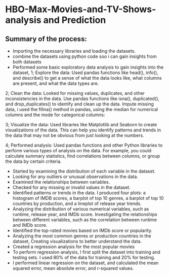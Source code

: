 # HBO-Max-Movies-and-TV-Shows-analysis and Prediction 
## Summary of the process:
* Importing the necessary libraries and loading the datasets.
* combine the datasets using python code soo i can gain insights from both datasets
* Performed some basic exploratory data analysis to gain insights into the dataset, 
1; Explore the data: Used pandas functions like head(), info(), and describe() to get a sense of what the data looks like, what columns are present, and what the data types are.

2; Clean the data: Looked for missing values, duplicates, and other inconsistencies in the data. Use pandas functions like isna(), duplicated(), and drop_duplicates() to identify and clean up the data. Impute missing data, i used the fillna() method in pandas, using the median for numerical columns and the mode for categorical columns:

3; Visualize the data: Used libraries like Matplotlib and Seaborn to create visualizations of the data. This can help you identify patterns and trends in the data that may not be obvious from just looking at the numbers.

4; Performed analysis: Used pandas functions and other Python libraries to perform various types of analysis on the data. For example, you could calculate summary statistics, find correlations between columns, or group the data by certain criteria.
* Started by examining the distribution of each variable in the dataset. 
* Looking for any outliers or unusual observations in the data. 
* Examined the relationships between variables. 
* Checked for any missing or invalid values in the dataset. 
* Identified patterns or trends in the data. I produced four plots: a histogram of IMDB scores, a barplot of top 10 genres, a barplot of top 10 countries by production, and a lineplot of release year trends. 
* Analyzing the distribution of various numerical variables, such as runtime, release year, and IMDb score.
Investigating the relationships between different variables, such as the correlation between runtime and IMDb score.
* Identified the top-rated movies based on IMDb score or popularity.
* Analyzing the most common genres or production countries in the dataset, Creating visualizations to better understand the data.
* Created a regression analysis for the most popular movies
* To perform regression analysis, I first split the dataset into training and testing sets. I used 80% of the data for training and 20% for testing.
* I performed linear regression on the dataset, and calculated the mean squared error, mean absolute error, and r-squared values. 
